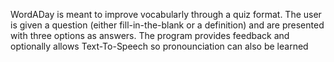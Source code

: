 WordADay is meant to improve vocabularly through a quiz format. The user is given a question (either fill-in-the-blank or a definition) and are presented with three options as answers. The program provides feedback and optionally allows Text-To-Speech so pronounciation can also be learned
